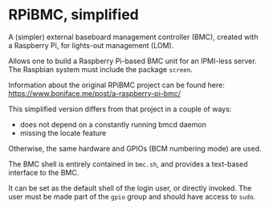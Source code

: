 # RPiBMC, simplified

A (simpler) external baseboard management controller (BMC), created with a
Raspberry Pi, for lights-out management (LOM).

Allows one to build a Raspberry Pi-based BMC unit for an IPMI-less server. The
Raspbian system must include the package `screen`.

Information about the original RPiBMC project can be found here:
https://www.boniface.me/post/a-raspberry-pi-bmc/

This simplified version differs from that project in a couple of ways:

 - does not depend on a constantly running bmcd daemon
 - missing the locate feature

Otherwise, the same hardware and GPIOs (BCM numbering mode) are used.

The BMC shell is entirely contained in `bmc.sh`, and provides a text-based
interface to the BMC.

It can be set as the default shell of the login user, or directly invoked.  The
user must be made part of the `gpio` group and should have access to `sudo`.
